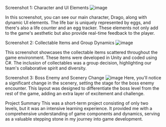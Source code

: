 Screenshot 1: Character and UI Elements
![image](https://github.com/Durand-P/Dragos_Quest_GameDev/assets/101646966/d32a220f-75ce-4f36-b235-b18b8af156b3)

In this screenshot, you can see our main character, Drago, along with dynamic UI elements. 
The life bar is uniquely represented by eggs, and there's also a life counter and an egg tracker. 
These elements not only add to the game's aesthetic but also provide real-time feedback to the player.

Screenshot 2: Collectable Items and Group Dynamics
![image](https://github.com/Durand-P/Dragos_Quest_GameDev/assets/101646966/f596b0b1-ddb4-471f-bc0a-73796dfb43f7)

This screenshot showcases the collectable items scattered throughout the game environment. 
These items were developed in Unity and coded using C#. 
The inclusion of collectables was a group decision, highlighting our team's collaborative spirit and diversity.

Screenshot 3: Boss Enemy and Scenery Change
![image](https://github.com/Durand-P/Dragos_Quest_GameDev/assets/101646966/ae0be890-d7e0-4b43-9a43-730d8a5a15dc)
Here, you'll notice a significant change in the scenery, setting the stage for the boss enemy encounter. 
This layout was designed to differentiate the boss level from the rest of the game, adding an extra layer of excitement and challenge.

Project Summary
This was a short-term project consisting of only two levels, but it was an intensive learning experience. It provided me with a comprehensive understanding of game components and dynamics, serving as a valuable stepping stone in my journey into game development.
